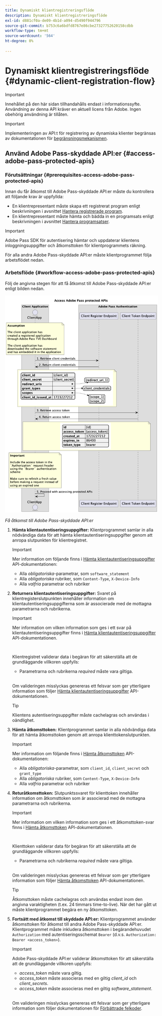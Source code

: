 ```yaml
---
title: Dynamiskt klientregistreringsflöde
description: Dynamiskt klientregistreringsflöde
exl-id: d881cf0a-de09-4b1d-a094-d5490f944796
source-git-commit: b753c6a6bdfd8767e86cbe27327752620158cdbb
workflow-type: tm+mt
source-wordcount: '564'
ht-degree: 0%

---
```


# Dynamiskt klientregistreringsflöde {#dynamic-client-registration-flow}

>[!IMPORTANT]
>
> Innehållet på den här sidan tillhandahålls endast i informationssyfte. Användning av denna API kräver en aktuell licens från Adobe. Ingen obehörig användning är tillåten.

>[!IMPORTANT]
>
> Implementeringen av API:t för registrering av dynamiska klienter begränsas av dokumentationen för [begränsningsmekanismen](/help/authentication/integration-guide-programmers/throttling-mechanism.md).

## Använd Adobe Pass-skyddade API:er {#access-adobe-pass-protected-apis}

### Förutsättningar {#prerequisites-access-adobe-pass-protected-apis}

Innan du får åtkomst till Adobe Pass-skyddade API:er måste du kontrollera att följande krav är uppfyllda:

* En klientrepresentant måste skapa ett registrerat program enligt beskrivningen i avsnittet [Hantera registrerade program](../dynamic-client-registration-overview.md#manage-registered-applications).
* En klientrepresentant måste hämta och bädda in en programsats enligt beskrivningen i avsnittet [Hantera programsatser](../dynamic-client-registration-overview.md#manage-software-statements).

>[!IMPORTANT]
>
> Adobe Pass SDK för autentisering hämtar och uppdaterar klientens inloggningsuppgifter och åtkomsttoken för klientprogrammets räkning.
> 
> För alla andra Adobe Pass-skyddade API:er måste klientprogrammet följa arbetsflödet nedan.

### Arbetsflöde {#workflow-access-adobe-pass-protected-apis}

Följ de angivna stegen för att få åtkomst till Adobe Pass-skyddade API:er enligt bilden nedan.

![Få åtkomst till Adobe Pass-skyddade API:er](../../../../assets/dcr-api/dcr-api-access-adobe-pass-protected-apis.png)

*Få åtkomst till Adobe Pass-skyddade API:er*

1. **Hämta klientautentiseringsuppgifter:** Klientprogrammet samlar in alla nödvändiga data för att hämta klientautentiseringsuppgifter genom att anropa slutpunkten för klientregistret.

   >[!IMPORTANT]
   >
   > Mer information om följande finns i [Hämta klientautentiseringsuppgifter](../apis/dynamic-client-registration-apis-retrieve-client-credentials.md#request) API-dokumentationen:
   >
   > * Alla _obligatoriska_-parametrar, som `software_statement`
   > * Alla _obligatoriska_ rubriker, som `Content-Type`, `X-Device-Info`
   > * Alla _valfria_ parametrar och rubriker

1. **Returnera klientautentiseringsuppgifter:** Svaret på klientregisterslutpunkten innehåller information om klientautentiseringsuppgifterna som är associerade med de mottagna parametrarna och rubrikerna.

   >[!IMPORTANT]
   >
   > Mer information om vilken information som ges i ett svar på klientautentiseringsuppgifter finns i [Hämta klientautentiseringsuppgifter](../apis/dynamic-client-registration-apis-retrieve-client-credentials.md#success) API-dokumentationen.
   >
   > <br/>
   >
   > Klientregistret validerar data i begäran för att säkerställa att de grundläggande villkoren uppfylls:
   >
   > * Parametrarna och rubrikerna _required_ måste vara giltiga.
   >
   > <br/>
   >
   > Om valideringen misslyckas genereras ett felsvar som ger ytterligare information som följer [Hämta klientautentiseringsuppgifter](../apis/dynamic-client-registration-apis-retrieve-client-credentials.md#error) API-dokumentationen.

   >[!TIP]
   >
   > Klientens autentiseringsuppgifter måste cachelagras och användas i oändlighet.

1. **Hämta åtkomsttoken:** Klientprogrammet samlar in alla nödvändiga data för att hämta åtkomsttoken genom att anropa klienttokenslutpunkten.

   >[!IMPORTANT]
   >
   > Mer information om följande finns i [Hämta åtkomsttoken](../apis/dynamic-client-registration-apis-retrieve-access-token.md#request) API-dokumentationen:
   >
   > * Alla _obligatoriska_-parametrar, som `client_id`, `client_secret` och `grant_type`
   > * Alla _obligatoriska_ rubriker, som `Content-Type`, `X-Device-Info`
   > * Alla _valfria_ parametrar och rubriker

1. **Returåtkomsttoken:** Slutpunktssvaret för klienttoken innehåller information om åtkomsttoken som är associerad med de mottagna parametrarna och rubrikerna.

   >[!IMPORTANT]
   >
   > Mer information om vilken information som ges i ett åtkomsttoken-svar finns i [Hämta åtkomsttoken](../apis/dynamic-client-registration-apis-retrieve-access-token.md#success) API-dokumentationen.
   >
   > <br/>
   >
   > Klienttoken validerar data för begäran för att säkerställa att de grundläggande villkoren uppfylls:
   >
   > * Parametrarna och rubrikerna _required_ måste vara giltiga.
   >
   > <br/>
   >
   > Om valideringen misslyckas genereras ett felsvar som ger ytterligare information som följer [Hämta åtkomsttoken](../apis/dynamic-client-registration-apis-retrieve-access-token.md#error) API-dokumentationen.

   >[!TIP]
   >
   > Åtkomsttoken måste cachelagras och användas endast inom den angivna varaktigheten (t.ex. 24 timmars time-to-live). När det har gått ut måste klientprogrammet begära en ny åtkomsttoken.

1. **Fortsätt med åtkomst till skyddade API:er:** Klientprogrammet använder åtkomsttoken för åtkomst till andra Adobe Pass-skyddade API:er. Klientprogrammet måste inkludera åtkomsttoken i begärandehuvudet `Authorization` med autentiseringsschemat `Bearer` (d.v.s. `Authorization: Bearer <access_token>`).

   >[!IMPORTANT]
   >
   > Adobe Pass-skyddade API:er validerar åtkomsttoken för att säkerställa att de grundläggande villkoren uppfylls:
   >
   > * _access_token_ måste vara giltig.
   > * _access_token_ måste associeras med en giltig _client_id_ och _client_secrets_.
   > * _access_token_ måste associeras med en giltig _software_statement_.
   >
   > <br/>
   >
   > Om valideringen misslyckas genereras ett felsvar som ger ytterligare information som följer dokumentationen för [Förbättrade felkoder](../../../features-standard/error-reporting/enhanced-error-codes.md).
